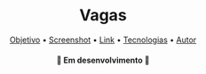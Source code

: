 <h1 align="center">Vagas</h1>

<p align="center">
 <a href="objetivo">Objetivo</a> •
 <a href="screenshot">Screenshot</a> •
 <a href="links">Link</a> •
 <a href="tecnologias">Tecnologias</a> • 
 <a href="autor">Autor</a>
</p>

<h4 align="center"> 
	🚧 Em desenvolvimento 🚧
</h4>


